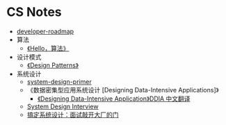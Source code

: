 # CS Notes

- [developer-roadmap](https://github.com/kamranahmedse/developer-roadmap)
- 算法
  - [《Hello，算法》](https://www.hello-algo.com/)
- 设计模式
  - [《Design Patterns》](https://refactoring.guru/design-patterns)
- 系统设计
  - [system-design-primer](https://github.com/donnemartin/system-design-primer)
  - 《数据密集型应用系统设计 [Designing Data-Intensive Applications]》
    - [《Designing Data-Intensive Application》DDIA 中文翻译](https://github.com/Vonng/ddia)
  - [System Design Interview](https://www.youtube.com/@SystemDesignInterview)
  - [搞定系统设计：面试敲开大厂的门](https://weread.qq.com/web/bookDetail/21632710813ab8719g010db3)
